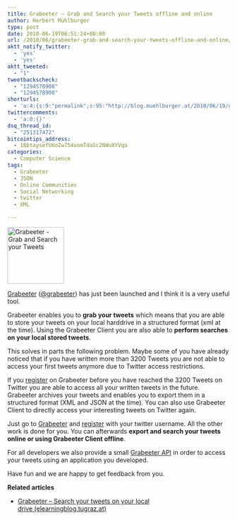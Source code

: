 ```yaml
---
title: Grabeeter – Grab and Search your Tweets offline and online
author: Herbert Mühlburger
type: post
date: 2010-06-19T06:51:24+00:00
url: /2010/06/grabeeter-grab-and-search-your-tweets-offline-and-online/
aktt_notify_twitter:
  - 'yes'
  - 'yes'
aktt_tweeted:
  - "1"
tweetbackscheck:
  - "1294578908"
  - "1294578908"
shorturls:
  - 'a:4:{s:9:"permalink";s:95:"http://blog.muehlburger.at/2010/06/19/grabeeter-grab-and-search-your-tweets-offline-and-online/";s:7:"tinyurl";s:26:"http://tinyurl.com/32no6gl";s:4:"isgd";s:18:"http://is.gd/kj3oI";s:5:"bitly";s:20:"http://bit.ly/dfVQqF";}'
twittercomments:
  - 'a:0:{}'
dsq_thread_id:
  - "251317472"
bitcointips_address:
  - 18btaysefUUoZw754vomTdaSc2NWuXYVqo
categories:
  - Computer Science
tags:
  - Grabeeter
  - JSON
  - Online Communities
  - Social Networking
  - twitter
  - XML

---
```

<div style="text-align: auto;">
  <a href="http://grabeeter.tugraz.at" target="_blank"><img class="size-full wp-image-948 aligncenter" title="Grabeeter - Grab and Search your Tweets" alt="Grabeeter - Grab and Search your Tweets" src="http://178.79.139.40/wp-content/uploads/2010/06/Grabeeter_logo_128x128.png" width="128" height="128" /></a>
</div>

<a title="Grabeeter - Grab and Search your Tweets" href="http://grabeeter.tugraz.at" target="_blank">Grabeeter</a> (<a title="Grabeeter on Twitter" href="http://twitter.com/grabeeter" target="_blank">@grabeeter</a>) has just been launched and I think it is a very useful tool.

Grabeeter enables you to **grab your tweets** which means that you are able to store your tweets on your local harddrive in a structured format (xml at the time). Using the Grabeeter Client you are also able to **perform searches on your local stored tweets**.

This solves in parts the following problem. Maybe some of you have already noticed that if you have written more than 3200 Tweets you are not able to access your first tweets anymore due to Twitter access restrictions.

If you <a title="Register on Grabeeter" href="http://grabeeter.tugraz.at/registration" target="_blank">register</a> on Grabeeter before you have reached the 3200 Tweets on Twitter you are able to access all your written tweets in the future. Grabeeter archives your tweets and enables you to export them in a structured format (XML and JSON at the time). You can also use Grabeeter Client to directly access your interesting tweets on Twitter again.

Just go to [Grabeeter][1] and <a title="Grabeeter Registration" href="http://grabeeter.tugraz.at/registration" target="_blank">register</a> with your twitter username. All the other work is done for you. You can afterwards **export and search your tweets online or using Grabeeter Client offline**.

For all developers we also provide a small <a title="Grabeeter API" href="http://grabeeter.tugraz.at/developers" target="_blank">Grabeeter API</a> in order to access your tweets using an application you developed.

Have fun and we are happy to get feedback from you.

**Related articles**

<ul class="zemanta-article-ul">
  <li class="zemanta-article-ul-li">
    <a title="Grabeeter - Search your tweets on your local drive" href="http://elearningblog.tugraz.at/archives/3610" target="_blank">Grabeeter &#8211; Search your tweets on your local drive (elearningblog.tugraz.at)</a>
  </li>
</ul>

 [1]: http://grabeeter.tugraz.at "Grabeeter"